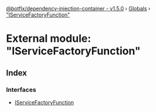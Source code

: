 [@botflx/dependency-injection-container - v1.5.0](../README.md) › [Globals](../globals.md) › ["IServiceFactoryFunction"](_iservicefactoryfunction_.md)

# External module: "IServiceFactoryFunction"

## Index

### Interfaces

* [IServiceFactoryFunction](../interfaces/_iservicefactoryfunction_.iservicefactoryfunction.md)

